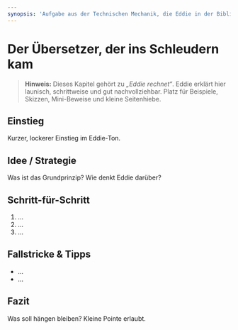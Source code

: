 ```yaml
---
synopsis: 'Aufgabe aus der Technischen Mechanik, die Eddie in der Bibliothek in Stockholm löst'
---
```

# Der Übersetzer, der ins Schleudern kam

> **Hinweis:** Dieses Kapitel gehört zu *„Eddie rechnet“*.
> Eddie erklärt hier launisch, schrittweise und gut nachvollziehbar.
> Platz für Beispiele, Skizzen, Mini-Beweise und kleine Seitenhiebe.

## Einstieg

Kurzer, lockerer Einstieg im Eddie-Ton.

## Idee / Strategie

Was ist das Grundprinzip? Wie denkt Eddie darüber?

## Schritt-für-Schritt

1. …
2. …
3. …

## Fallstricke & Tipps

- …
- …

## Fazit

Was soll hängen bleiben? Kleine Pointe erlaubt.
